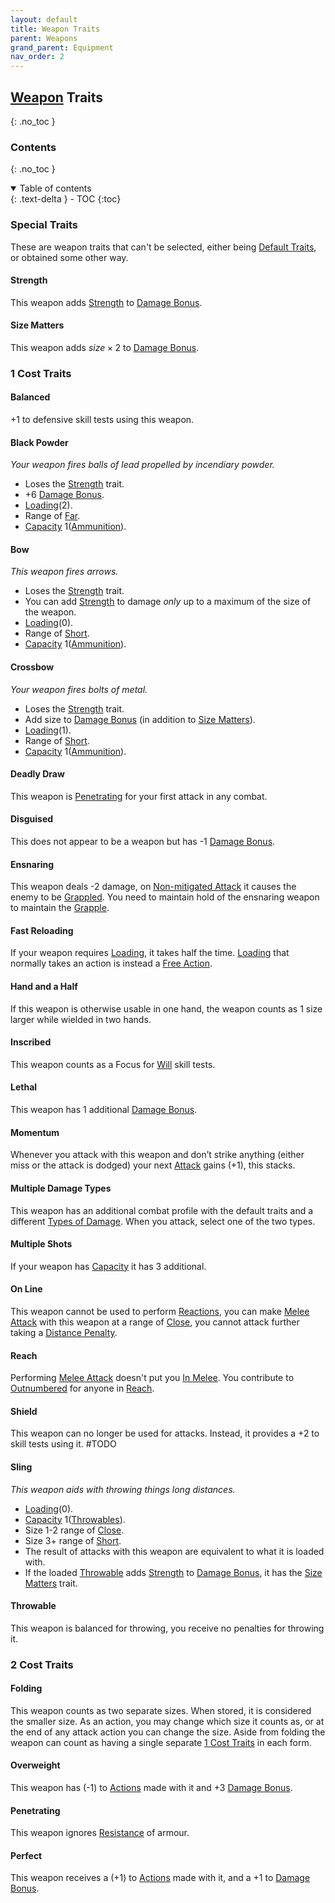 ```yaml
---
layout: default
title: Weapon Traits
parent: Weapons
grand_parent: Equipment
nav_order: 2
---
```

## [Weapon](Weapons) Traits
{: .no_toc }

### Contents
{: .no_toc }
<details open markdown="block">
  <summary>
    Table of contents
  </summary>
  {: .text-delta }
- TOC
{:toc}
</details>

### Special Traits
These are weapon traits that can't be selected, either being [Default Traits](Designing-Weapons#Default%20Traits), or obtained some other way.
#### Strength
This weapon adds [Strength](Strength) to [Damage Bonus](Weapons#Damage%20Bonus).

#### Size Matters
This weapon adds $size \times 2$ to [Damage Bonus](Weapons#Damage%20Bonus).



### 1 Cost Traits

#### Balanced
+1 to defensive skill tests using this weapon.

#### Black Powder
*Your weapon fires balls of lead propelled by incendiary powder.*
* Loses the [Strength](#Strength) trait.
* +6 [Damage Bonus](Weapons#Damage%20Bonus). 
* [Loading](Terminology#Loading)(2).
* Range of [Far](Movement#Far).
* [Capacity](Terminology#Capacity) 1([Ammunition](Example-Gear#Ammunition)).

#### Bow
*This weapon fires arrows.* 
* Loses the [Strength](#Strength) trait.
* You can add [Strength](Strength) to damage *only* up to a maximum of the size of the weapon. 
* [Loading](Terminology#Loading)(0).
* Range of [Short](Movement#Short).
* [Capacity](Terminology#Capacity) 1([Ammunition](Example-Gear#Ammunition)).

#### Crossbow
*Your weapon fires bolts of metal.*
* Loses the [Strength](#Strength) trait.
* Add size to [Damage Bonus](Weapons#Damage%20Bonus) (in addition to [Size Matters](#Size%20Matters)).
* [Loading](Terminology#Loading)(1).
* Range of [Short](Movement#Short).
* [Capacity](Terminology#Capacity) 1([Ammunition](Example-Gear#Ammunition)).

#### Deadly Draw
This weapon is [Penetrating](#Penetrating) for your first attack in any combat.

#### Disguised
This does not appear to be a weapon but has -1 [Damage Bonus](Weapons#Damage%20Bonus).

#### Ensnaring
This weapon deals -2 damage, on [Non-mitigated Attack](Terminology#Non-mitigated%20Attack) it causes the enemy to be [Grappled](Special-Combat-Actions#grapple). You need to maintain hold of the ensnaring weapon to maintain the [Grapple](Special-Combat-Actions#grapple).

#### Fast Reloading
If your weapon requires [Loading](Terminology#Loading), it takes half the time. [Loading](Terminology#Loading) that normally takes an action is instead a [Free Action](Terminology#Free%20Action).

#### Hand and a Half
If this weapon is otherwise usable in one hand, the weapon counts as 1 size larger while wielded in two hands.

#### Inscribed
This weapon counts as a Focus for [Will](Spirit#Will) skill tests.    

#### Lethal
This weapon has 1 additional [Damage Bonus](Weapons#Damage%20Bonus).

#### Momentum
Whenever you attack with this weapon and don’t strike anything (either miss or the attack is dodged) your next [Attack](Terminology#Attack) gains (+1), this stacks. 

#### Multiple Damage Types
This weapon has an additional combat profile with the default traits and a different [Types of Damage](Injury#Types%20of%20Damage). When you attack, select one of the two types.       

#### Multiple Shots
If your weapon has [Capacity](Terminology#Capacity) it has 3 additional.   

#### On Line
This weapon cannot be used to perform [Reactions](Terminology#Reaction), you can make [Melee Attack](Terminology#Melee%20Attack) with this weapon at a range of [Close](Movement#Close), you cannot attack further taking a [Distance Penalty](Attack-Bonuses#Distance%20Penalty).

#### Reach
Performing [Melee Attack](Terminology#Melee%20Attack) doesn't put you [In Melee](Effects#In%20Melee). You contribute to [Outnumbered](Attack-Bonuses#Outnumbered) for anyone in [Reach](Movement#Reach).

#### Shield
This weapon can no longer be used for attacks. Instead, it provides a +2 to skill tests using it. #TODO

#### Sling
*This weapon aids with throwing things long distances.*
* [Loading](Terminology#Loading)(0).
* [Capacity](Terminology#Capacity) 1([Throwables](Comestibles#Throwables)).
* Size 1-2 range of [Close](Movement#Close).
* Size 3+ range of [Short](Movement#Short).
* The result of attacks with this weapon are equivalent to what it is loaded with.
* If the loaded [Throwable](Comestibles#Throwables) adds [Strength](Strength) to [Damage Bonus](Weapons#Damage%20Bonus), it has the [Size Matters](#Size%20Matters) trait.

#### Throwable
This weapon is balanced for throwing, you receive no penalties for throwing it.  


### 2 Cost Traits

#### Folding
This weapon counts as two separate sizes. When stored, it is considered the smaller size. As an action, you may change which size it counts as, or at the end of any attack action you can change the size. Aside from folding the weapon can count as having a single separate [1 Cost Traits](#1%20Cost%20Traits) in each form.

#### Overweight
This weapon has (-1) to [Actions](Terminology#Action) made with it and +3 [Damage Bonus](Weapons#Damage%20Bonus). 

#### Penetrating
This weapon ignores [Resistance](Armour#Weakness%20and%20Resistance) of armour.

#### Perfect
This weapon receives a (+1) to [Actions](Terminology#Action) made with it, and a +1 to [Damage Bonus](Weapons#Damage%20Bonus).